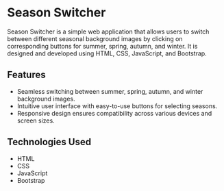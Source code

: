 # Season Switcher

Season Switcher is a simple web application that allows users to switch between different seasonal background images by clicking on corresponding buttons for summer, spring, autumn, and winter. It is designed and developed using HTML, CSS, JavaScript, and Bootstrap.

## Features

- Seamless switching between summer, spring, autumn, and winter background images.
- Intuitive user interface with easy-to-use buttons for selecting seasons.
- Responsive design ensures compatibility across various devices and screen sizes.

## Technologies Used

- HTML
- CSS
- JavaScript
- Bootstrap

